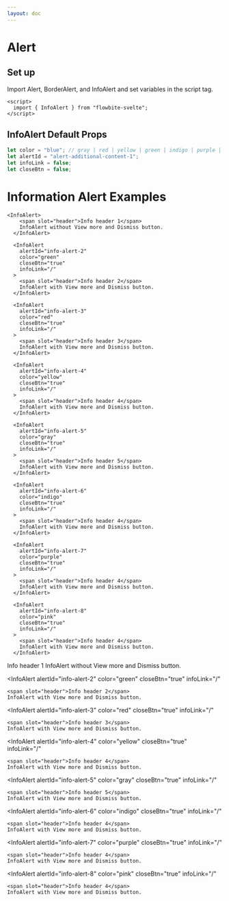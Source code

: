 ```yaml
---
layout: doc
---
```


<script>
  import { Alert, BorderAlert, InfoAlert } from "flowbite-svelte";
</script>

<h1 class="text-3xl w-full text-gray-900 dark:text-white py-4">Alert</h1>

<h2 class="text-2xl w-full dark:text-white py-4">Set up</h2>

<p class="text-gray-900 dark:text-white py-4">
Import Alert, BorderAlert, and InfoAlert and set variables in the script tag.
</p>

```svelte
<script>
  import { InfoAlert } from "flowbite-svelte";
</script>
```


<h2 class="text-2xl w-full text-gray-900 dark:text-white py-4">InfoAlert Default Props</h2>

```js
let color = "blue"; // gray | red | yellow | green | indigo | purple | pink 
let alertId = "alert-additional-content-1";
let infoLink = false;
let closeBtn = false;
```

<h1 class="text-2xl w-full text-gray-900 dark:text-white py-4">Information Alert Examples</h1>

```svelte
<InfoAlert>
    <span slot="header">Info header 1</span>
    InfoAlert without View more and Dismiss button.
  </InfoAlert>

  <InfoAlert
    alertId="info-alert-2"
    color="green"
    closeBtn="true"
    infoLink="/"
  >
    <span slot="header">Info header 2</span>
    InfoAlert with View more and Dismiss button.
  </InfoAlert>

  <InfoAlert
    alertId="info-alert-3"
    color="red"
    closeBtn="true"
    infoLink="/"
  >
    <span slot="header">Info header 3</span>
    InfoAlert with View more and Dismiss button.
  </InfoAlert>

  <InfoAlert
    alertId="info-alert-4"
    color="yellow"
    closeBtn="true"
    infoLink="/"
  >
    <span slot="header">Info header 4</span>
    InfoAlert with View more and Dismiss button.
  </InfoAlert>

  <InfoAlert
    alertId="info-alert-5"
    color="gray"
    closeBtn="true"
    infoLink="/"
  >
    <span slot="header">Info header 5</span>
    InfoAlert with View more and Dismiss button.
  </InfoAlert>

  <InfoAlert
    alertId="info-alert-6"
    color="indigo"
    closeBtn="true"
    infoLink="/"
  >
    <span slot="header">Info header 4</span>
    InfoAlert with View more and Dismiss button.
  </InfoAlert>

  <InfoAlert
    alertId="info-alert-7"
    color="purple"
    closeBtn="true"
    infoLink="/"
  >
    <span slot="header">Info header 4</span>
    InfoAlert with View more and Dismiss button.
  </InfoAlert>

  <InfoAlert
    alertId="info-alert-8"
    color="pink"
    closeBtn="true"
    infoLink="/"
  >
    <span slot="header">Info header 4</span>
    InfoAlert with View more and Dismiss button.
  </InfoAlert>
```

<div class="rounded-xl w-full my-4 mx-auto bg-gradient-to-r bg-white dark:bg-gray-900 border border-gray-200 dark:border-gray-700 p-2 sm:p-6">

  <InfoAlert>
    <span slot="header">Info header 1</span>
    InfoAlert without View more and Dismiss button.
  </InfoAlert>

  <InfoAlert
    alertId="info-alert-2"
    color="green"
    closeBtn="true"
    infoLink="/"
  >
    <span slot="header">Info header 2</span>
    InfoAlert with View more and Dismiss button.
  </InfoAlert>

  <InfoAlert
    alertId="info-alert-3"
    color="red"
    closeBtn="true"
    infoLink="/"
  >
    <span slot="header">Info header 3</span>
    InfoAlert with View more and Dismiss button.
  </InfoAlert>

  <InfoAlert
    alertId="info-alert-4"
    color="yellow"
    closeBtn="true"
    infoLink="/"
  >
    <span slot="header">Info header 4</span>
    InfoAlert with View more and Dismiss button.
  </InfoAlert>

  <InfoAlert
    alertId="info-alert-5"
    color="gray"
    closeBtn="true"
    infoLink="/"
  >
    <span slot="header">Info header 5</span>
    InfoAlert with View more and Dismiss button.
  </InfoAlert>

  <InfoAlert
    alertId="info-alert-6"
    color="indigo"
    closeBtn="true"
    infoLink="/"
  >
    <span slot="header">Info header 4</span>
    InfoAlert with View more and Dismiss button.
  </InfoAlert>

  <InfoAlert
    alertId="info-alert-7"
    color="purple"
    closeBtn="true"
    infoLink="/"
  >
    <span slot="header">Info header 4</span>
    InfoAlert with View more and Dismiss button.
  </InfoAlert>

  <InfoAlert
    alertId="info-alert-8"
    color="pink"
    closeBtn="true"
    infoLink="/"
  >
    <span slot="header">Info header 4</span>
    InfoAlert with View more and Dismiss button.
  </InfoAlert>
</div>

